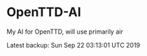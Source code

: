 # OpenTTD-AI
My AI for OpenTTD, will use primarily air

Latest backup: Sun Sep 22 03:13:01 UTC 2019
